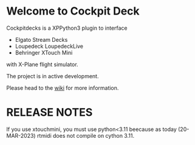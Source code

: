 # Welcome to Cockpit Deck

Cockpitdecks is a XPPython3 plugin to interface

- Elgato Stream Decks
- Loupedeck LoupedeckLive
- Behringer XTouch Mini

with X-Plane flight simulator.

The project is in active development.

Please head to the [wiki](https://github.com/devleaks/cockpitdecks/wiki) for more information.



# RELEASE NOTES

If you use xtouchmini, you must use python<3.11 beecause as today (20-MAR-2023) rtmidi does not compile on cython 3.11.
